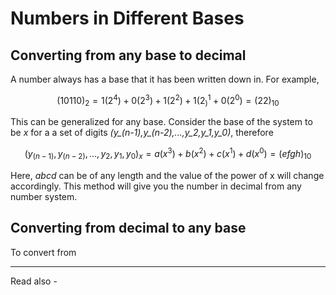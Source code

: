 # Numbers in Different Bases


## Converting from any base to decimal

A number always has a base that it has been written down in. For example,

$${ (10110)_2 = 1(2^4) + 0(2^3) + 1 (2^2) + 1(2^1_)  + 0(2^0) = (22)_{10}}$$

This can be generalized for any base. Consider the base of the system to be *x* for a a set of digits *(y_(n-1),y_(n-2),...,y_2,y_1,y_0)*, therefore

$${(y_(n-1),y_(n-2),...,y_2,y_1,y_0)_x = a(x^3) +b(x^2)+c(x^1)+d(x^0) = (efgh)_{10}}$$

Here, *abcd* can be of any length and the value of the power of x will change accordingly. This method will give you the number in decimal from any number system.


## Converting from decimal to any base

To convert from






---
Read also - 